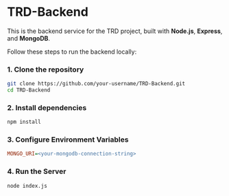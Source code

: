 # TRD-Backend

This is the backend service for the TRD project, built with **Node.js**, **Express**, and **MongoDB**.

Follow these steps to run the backend locally:

### 1. Clone the repository

```bash
git clone https://github.com/your-username/TRD-Backend.git
cd TRD-Backend
```
### 2. Install dependencies

```bash
npm install
```

### 3. Configure Environment Variables

```ini
MONGO_URI=<your-mongodb-connection-string>
```

### 4. Run the Server

```bash
node index.js
```

